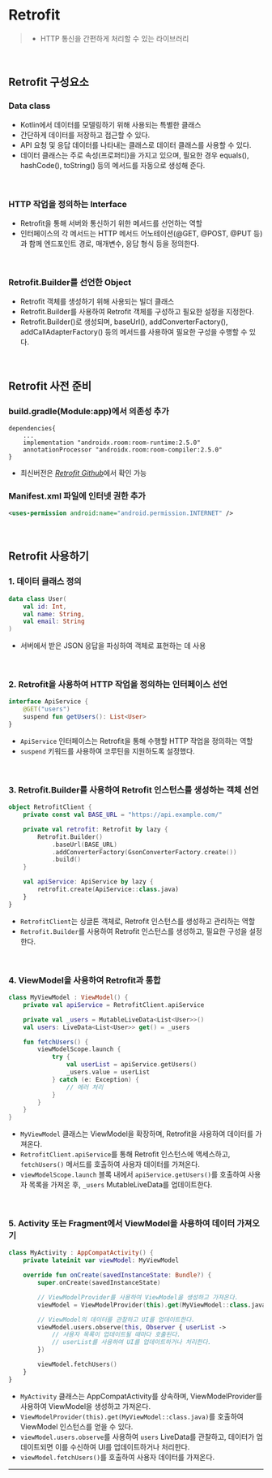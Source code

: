 # **Retrofit**
> - HTTP 통신을 간편하게 처리할 수 있는 라이브러리

<br>

## **Retrofit 구성요소**
### **Data class**
- Kotlin에서 데이터를 모델링하기 위해 사용되는 특별한 클래스
- 간단하게 데이터를 저장하고 접근할 수 있다.
- API 요청 및 응답 데이터를 나타내는 클래스로 데이터 클래스를 사용할 수 있다.
- 데이터 클래스는 주로 속성(프로퍼티)을 가지고 있으며, 필요한 경우 equals(), hashCode(), toString() 등의 메서드를 자동으로 생성해 준다.

<br>

### **HTTP 작업을 정의하는 Interface**
- Retrofit을 통해 서버와 통신하기 위한 메서드를 선언하는 역할
- 인터페이스의 각 메서드는 HTTP 메서드 어노테이션(@GET, @POST, @PUT 등)과 함께 엔드포인트 경로, 매개변수, 응답 형식 등을 정의한다.

<br>

### **Retrofit.Builder를 선언한 Object**
- Retrofit 객체를 생성하기 위해 사용되는 빌더 클래스
- Retrofit.Builder를 사용하여 Retrofit 객체를 구성하고 필요한 설정을 지정한다.
- Retrofit.Builder()로 생성되며, baseUrl(), addConverterFactory(), addCallAdapterFactory() 등의 메서드를 사용하여 필요한 구성을 수행할 수 있다.

<br>

## **Retrofit 사전 준비**
### build.gradle(Module:app)에서 의존성 추가
```
dependencies{
	...
    implementation "androidx.room:room-runtime:2.5.0"
    annotationProcessor "androidx.room:room-compiler:2.5.0"
}
```
- 최신버전은 [*Retrofit Github*](https://github.com/square/retrofit)에서 확인 가능

### Manifest.xml 파일에 인터넷 권한 추가
```xml
<uses-permission android:name="android.permission.INTERNET" />
```

<br>

## **Retrofit 사용하기**

### 1. 데이터 클래스 정의
```kotlin
data class User(
    val id: Int, 
    val name: String, 
    val email: String
)
```
- 서버에서 받은 JSON 응답을 파싱하여 객체로 표현하는 데 사용

<br>

### 2. Retrofit을 사용하여 HTTP 작업을 정의하는 인터페이스 선언
```kotlin
interface ApiService {
    @GET("users")
    suspend fun getUsers(): List<User>
}
```
- `ApiService` 인터페이스는 Retrofit을 통해 수행할 HTTP 작업을 정의하는 역할
- `suspend` 키워드를 사용하여 코루틴을 지원하도록 설정했다.

<br>

### 3. Retrofit.Builder를 사용하여 Retrofit 인스턴스를 생성하는 객체 선언
```kotlin
object RetrofitClient {
    private const val BASE_URL = "https://api.example.com/"

    private val retrofit: Retrofit by lazy {
        Retrofit.Builder()
            .baseUrl(BASE_URL)
            .addConverterFactory(GsonConverterFactory.create())
            .build()
    }

    val apiService: ApiService by lazy {
        retrofit.create(ApiService::class.java)
    }
}
```
- `RetrofitClient`는 싱글톤 객체로, Retrofit 인스턴스를 생성하고 관리하는 역할
- `Retrofit.Builder`를 사용하여 Retrofit 인스턴스를 생성하고, 필요한 구성을 설정한다. 

<br>

### 4. ViewModel을 사용하여 Retrofit과 통합
```kotlin
class MyViewModel : ViewModel() {
    private val apiService = RetrofitClient.apiService

    private val _users = MutableLiveData<List<User>>()
    val users: LiveData<List<User>> get() = _users

    fun fetchUsers() {
        viewModelScope.launch {
            try {
                val userList = apiService.getUsers()
                _users.value = userList
            } catch (e: Exception) {
                // 에러 처리
            }
        }
    }
}
```
- `MyViewModel` 클래스는 ViewModel을 확장하며, Retrofit을 사용하여 데이터를 가져온다. 
- `RetrofitClient.apiService`를 통해 Retrofit 인스턴스에 액세스하고, `fetchUsers()` 메서드를 호출하여 사용자 데이터를 가져온다.
- `viewModelScope.launch` 블록 내에서 `apiService.getUsers()`를 호출하여 사용자 목록을 가져온 후, `_users` MutableLiveData를 업데이트한다.

<br>

### 5. Activity 또는 Fragment에서 ViewModel을 사용하여 데이터 가져오기
```kotlin
class MyActivity : AppCompatActivity() {
    private lateinit var viewModel: MyViewModel

    override fun onCreate(savedInstanceState: Bundle?) {
        super.onCreate(savedInstanceState)

        // ViewModelProvider를 사용하여 ViewModel을 생성하고 가져온다.
        viewModel = ViewModelProvider(this).get(MyViewModel::class.java)

        // ViewModel의 데이터를 관찰하고 UI를 업데이트한다.
        viewModel.users.observe(this, Observer { userList ->
            // 사용자 목록이 업데이트될 때마다 호출된다.
            // userList를 사용하여 UI를 업데이트하거나 처리한다.
        })

        viewModel.fetchUsers()
    }
}
```
- `MyActivity` 클래스는 AppCompatActivity를 상속하며, ViewModelProvider를 사용하여 ViewModel을 생성하고 가져온다.
- `ViewModelProvider(this).get(MyViewModel::class.java)`를 호출하여 ViewModel 인스턴스를 얻을 수 있다.
- `viewModel.users.observe`를 사용하여 `users` LiveData를 관찰하고, 데이터가 업데이트되면 이를 수신하여 UI를 업데이트하거나 처리한다.
- `viewModel.fetchUsers()`를 호출하여 사용자 데이터를 가져온다.

***